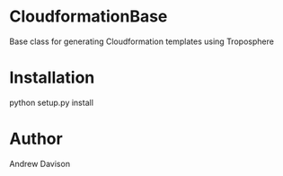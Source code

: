 CloudformationBase
==================

Base class for generating Cloudformation templates using Troposphere

Installation
============

python setup.py install

Author
======

Andrew Davison